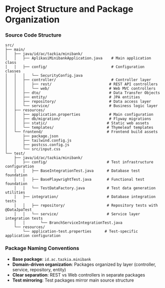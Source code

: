 # Project Structure and Package Organization

### Source Code Structure
```
src/
├── main/
│   ├── java/id/ac/tazkia/minibank/
│   │   ├── AplikasiMinibankApplication.java    # Main application class
│   │   ├── config/                             # Configuration classes
│   │   │   └── SecurityConfig.java
│   │   ├── controller/                         # Controller layer
│   │   │   ├── rest/                          # REST API controllers
│   │   │   └── web/                           # Web MVC controllers
│   │   ├── dto/                               # Data Transfer Objects
│   │   ├── entity/                            # JPA entities
│   │   ├── repository/                        # Data access layer
│   │   └── service/                           # Business logic layer
│   ├── resources/
│   │   ├── application.properties             # Main configuration
│   │   ├── db/migration/                      # Flyway migrations
│   │   ├── static/                           # Static web assets
│   │   └── templates/                        # Thymeleaf templates
│   └── frontend/                             # Frontend build assets
│       ├── package.json
│       ├── tailwind.config.js
│       ├── postcss.config.js
│       └── src/input.css
└── test/
    ├── java/id/ac/tazkia/minibank/
    │   ├── config/                           # Test infrastructure configuration
    │   │   ├── BaseIntegrationTest.java      # Database test foundation
    │   │   ├── BasePlaywrightTest.java       # Functional test foundation
    │   │   └── TestDataFactory.java          # Test data generation utilities
    │   ├── integration/                      # Database integration tests
    │   │   ├── repository/                   # Repository tests with @DataJpaTest
    │   │   └── service/                      # Service layer integration tests
    │   │       └── BranchServiceIntegrationTest.java
    └── resources/
        └── application-test.properties      # Test-specific application configuration
```

### Package Naming Conventions
- **Base package**: `id.ac.tazkia.minibank`
- **Domain-driven organization**: Packages organized by layer (controller, service, repository, entity)
- **Clear separation**: REST vs Web controllers in separate packages
- **Test mirroring**: Test packages mirror main source structure
